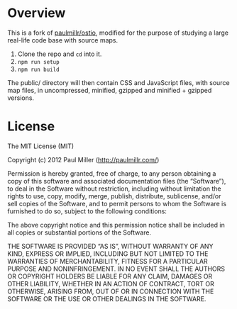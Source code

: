 # Overview

This is a fork of [paulmillr/ostio], modified for the purpose of studying a
large real-life code base with source maps.

1. Clone the repo and `cd` into it.
2. `npm run setup`
3. `npm run build`

The public/ directory will then contain CSS and JavaScript files, with source
map files, in uncompressed, minified, gzipped and minified + gzipped versions.

[paulmillr/ostio]: https://github.com/paulmillr/ostio

# License
The MIT License (MIT)

Copyright (c) 2012 Paul Miller (http://paulmillr.com/)

Permission is hereby granted, free of charge, to any person obtaining a copy
of this software and associated documentation files (the “Software”), to deal
in the Software without restriction, including without limitation the rights
to use, copy, modify, merge, publish, distribute, sublicense, and/or sell
copies of the Software, and to permit persons to whom the Software is
furnished to do so, subject to the following conditions:

The above copyright notice and this permission notice shall be included in
all copies or substantial portions of the Software.

THE SOFTWARE IS PROVIDED “AS IS”, WITHOUT WARRANTY OF ANY KIND, EXPRESS OR
IMPLIED, INCLUDING BUT NOT LIMITED TO THE WARRANTIES OF MERCHANTABILITY,
FITNESS FOR A PARTICULAR PURPOSE AND NONINFRINGEMENT. IN NO EVENT SHALL THE
AUTHORS OR COPYRIGHT HOLDERS BE LIABLE FOR ANY CLAIM, DAMAGES OR OTHER
LIABILITY, WHETHER IN AN ACTION OF CONTRACT, TORT OR OTHERWISE, ARISING FROM,
OUT OF OR IN CONNECTION WITH THE SOFTWARE OR THE USE OR OTHER DEALINGS IN
THE SOFTWARE.
